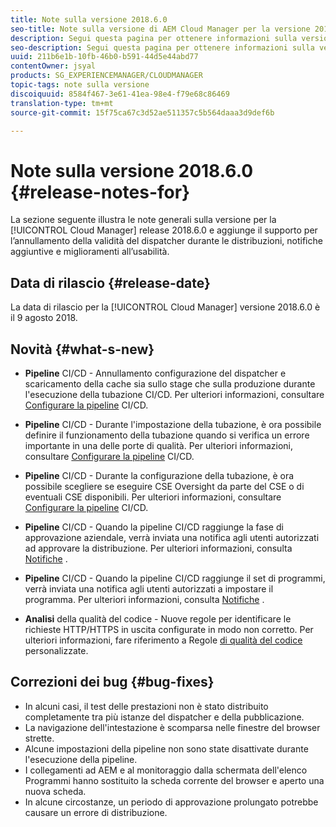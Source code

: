 ```yaml
---
title: Note sulla versione 2018.6.0
seo-title: Note sulla versione di AEM Cloud Manager per la versione 2018.6.0
description: Segui questa pagina per ottenere informazioni sulla versione 2018.6.0 di Cloud Manager.
seo-description: Segui questa pagina per ottenere informazioni sulla versione 2018.6.0 di AEM Cloud Manager.
uuid: 211b6e1b-10fb-46b0-b591-44d5e44abd77
contentOwner: jsyal
products: SG_EXPERIENCEMANAGER/CLOUDMANAGER
topic-tags: note sulla versione
discoiquuid: 8584f467-3e61-41ea-98e4-f79e68c86469
translation-type: tm+mt
source-git-commit: 15f75ca67c3d52ae511357c5b564daaa3d9def6b

---
```



# Note sulla versione 2018.6.0 {#release-notes-for}

La sezione seguente illustra le note generali sulla versione per la [!UICONTROL Cloud Manager] release 2018.6.0 e aggiunge il supporto per l’annullamento della validità del dispatcher durante le distribuzioni, notifiche aggiuntive e miglioramenti all’usabilità.

## Data di rilascio {#release-date}

La data di rilascio per la [!UICONTROL Cloud Manager] versione 2018.6.0 è il 9 agosto 2018.

## Novità {#what-s-new}

* **Pipeline** CI/CD - Annullamento configurazione del dispatcher e scaricamento della cache sia sullo stage che sulla produzione durante l'esecuzione della tubazione CI/CD. Per ulteriori informazioni, consultare [Configurare la pipeline](configuring-pipeline.md) CI/CD.

* **Pipeline** CI/CD - Durante l'impostazione della tubazione, è ora possibile definire il funzionamento della tubazione quando si verifica un errore importante in una delle porte di qualità. Per ulteriori informazioni, consultare [Configurare la pipeline](configuring-pipeline.md) CI/CD.

* **Pipeline** CI/CD - Durante la configurazione della tubazione, è ora possibile scegliere se eseguire CSE Oversight da parte del CSE o di eventuali CSE disponibili. Per ulteriori informazioni, consultare [Configurare la pipeline](configuring-pipeline.md) CI/CD.

* **Pipeline** CI/CD - Quando la pipeline CI/CD raggiunge la fase di approvazione aziendale, verrà inviata una notifica agli utenti autorizzati ad approvare la distribuzione. Per ulteriori informazioni, consulta [Notifiche](notifications.md) .

* **Pipeline** CI/CD - Quando la pipeline CI/CD raggiunge il set di programmi, verrà inviata una notifica agli utenti autorizzati a impostare il programma. Per ulteriori informazioni, consulta [Notifiche](notifications.md) .

* **Analisi** della qualità del codice - Nuove regole per identificare le richieste HTTP/HTTPS in uscita configurate in modo non corretto. Per ulteriori informazioni, fare riferimento a Regole [di qualità del codice](custom-code-quality-rules.md) personalizzate.

## Correzioni dei bug {#bug-fixes}

* In alcuni casi, il test delle prestazioni non è stato distribuito completamente tra più istanze del dispatcher e della pubblicazione.
* La navigazione dell'intestazione è scomparsa nelle finestre del browser strette.
* Alcune impostazioni della pipeline non sono state disattivate durante l'esecuzione della pipeline.
* I collegamenti ad AEM e al monitoraggio dalla schermata dell'elenco Programmi hanno sostituito la scheda corrente del browser e aperto una nuova scheda.
* In alcune circostanze, un periodo di approvazione prolungato potrebbe causare un errore di distribuzione.
